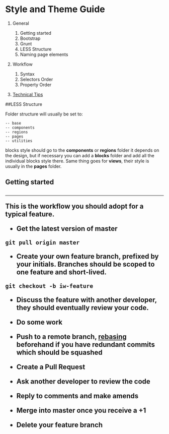 #  Style and Theme Guide

1. General
    1. Getting started
    2. Bootstrap
    3. Grunt
    4. LESS Structure
    5. Naming page elements


2. Workflow
    1. Syntax
    2. Selectors Order
    3. Property Order


3. [Technical Tips](tech-tips)

##LESS Structure

Folder structure will usually be set to:


    -- base  
    -- components  
    -- regions  
    -- pages  
    -- utilities  


blocks style should go to the **components** or **regions** folder it depends on the design, but if necessary you can add a **blocks** folder and add all the individual blocks style there.
Same thing goes for **views**, their style is usually in the **pages** folder.













<h2 id="head1"> Getting started <h2>

<hr>
This is the workflow you should adopt for a typical feature.

- Get the latest version of master

```
git pull origin master
```

- Create your own feature branch, prefixed by your initials. Branches should be scoped to one feature and short-lived.

```
git checkout -b iw-feature
```

- Discuss the feature with another developer, they should eventually review your code.

- Do some work

- Push to a remote branch, [rebasing](rebasing) beforehand if you have redundant commits which should be squashed

- Create a Pull Request

- Ask another developer to review the code

- Reply to comments and make amends

- Merge into master once you receive a +1

- Delete your feature branch
